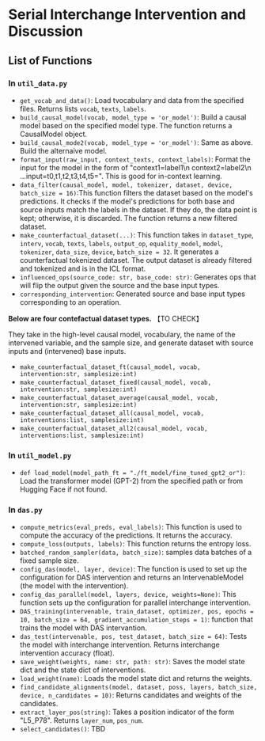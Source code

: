 # Serial Interchange Intervention and Discussion

## List of Functions

### In `util_data.py`

* `get_vocab_and_data()`: Load tvocabulary and data from the specified files. Returns lists `vocab`, `texts`, `labels`.
* `build_causal_model(vocab, model_type = 'or_model')`: Build a causal model based on the specified model type. The function returns a CausalModel object. 
* `build_causal_mode2(vocab, model_type = 'or_model')`: Same as above. Build the alternaive model.  
* `format_input(raw_input, context_texts, context_labels)`: Format the input for the model in the form of "context1=label1\n context2=label2\n ...input=t0,t1,t2,t3,t4,t5=". This is good for in-context learning. 
* `data_filter(causal_model, model, tokenizer, dataset, device, batch_size = 16)`:This function filters the dataset based on the model's predictions. It checks if the model's predictions for both base and source inputs match the labels in the dataset. If they do, the data point is kept; otherwise, it is discarded. The function returns a new filtered dataset.
* `make_counterfactual_dataset(...)`: This function takes in `dataset_type`, `interv`, `vocab`, `texts`, `labels`, `output_op`, `equality_model`, `model`, `tokenizer`, `data_size`, `device`, `batch_size = 32`. It generates a counterfactual tokenized dataset. The output dataset is already filtered and tokenized and is in the ICL format.
* `influenced_ops(source_code: str, base_code: str)`: Generates ops that will flip the output given the source and the base input types. 
* `corresponding_intervention`: Generated source and base input types corresponding to an operation. 


**Below are four contefactual dataset types.** 【TO CHECK】

They take in the high-level causal model, vocabulary, the name of the intervened variable, and the sample size, and generate dataset with source inputs and (intervened) base inputs. 

* `make_counterfactual_dataset_ft(causal_model, vocab, intervention:str, samplesize:int)`
* `make_counterfactual_dataset_fixed(causal_model, vocab, intervention:str, samplesize:int)`
* `make_counterfactual_dataset_average(causal_model, vocab, intervention:str, samplesize:int)`
* `make_counterfactual_dataset_all(causal_model, vocab, interventions:list, samplesize:int)`
* `make_counterfactual_dataset_all2(causal_model, vocab, interventions:list, samplesize:int)`

### In `util_model.py`
* `def load_model(model_path_ft = "./ft_model/fine_tuned_gpt2_or")`: Load the transformer model (GPT-2) from the specified path or from Hugging Face if not found.

### In `das.py`
* `compute_metrics(eval_preds, eval_labels)`: This function is used to compute the accuracy of the predictions. It returns the accuracy. 
* `compute_loss(outputs, labels)`: This function returns the entropy loss. 
* `batched_random_sampler(data, batch_size)`: samples data batches of a fixed sample size. 
* `config_das(model, layer, device)`: The function is used to set up the configuration for DAS intervention and returns an IntervenableModel (the model with the intervention). 
* `config_das_parallel(model, layers, device, weights=None)`: This function sets up the configuration for parallel interchange intervention.
* `DAS_training(intervenable, train_dataset, optimizer, pos, epochs = 10, batch_size = 64, gradient_accumulation_steps = 1)`: function that trains the model with DAS intervantion. 
* `das_test(intervenable, pos, test_dataset, batch_size = 64)`: Tests the model with interchange intervention. Returns interchange intervention accuracy (float). 
* `save_weight(weights, name: str, path: str)`: Saves the model state dict and the state dict of interventions. 
* `load_weight(name)`: Loads the model state dict and returns the weights.
* `find_candidate_alignments(model, dataset, poss, layers, batch_size, device, n_candidates = 10)`: Returns candidates and weights of the candidates. 
* `extract_layer_pos(string)`: Takes a position indicator of the form "L5_P78". Returns `layer_num`, `pos_num`. 
* `select_candidates()`: TBD